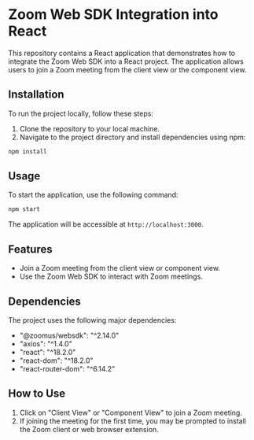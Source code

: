 
# Zoom Web SDK Integration into React

This repository contains a React application that demonstrates how to integrate the Zoom Web SDK into a React project. The application allows users to join a Zoom meeting from the client view or the component view.

## Installation

To run the project locally, follow these steps:

1. Clone the repository to your local machine.
2. Navigate to the project directory and install dependencies using npm:

```bash
npm install
```

## Usage

To start the application, use the following command:

```bash
npm start
```

The application will be accessible at `http://localhost:3000`.

## Features

- Join a Zoom meeting from the client view or component view.
- Use the Zoom Web SDK to interact with Zoom meetings.

## Dependencies

The project uses the following major dependencies:

- "@zoomus/websdk": "^2.14.0"
- "axios": "^1.4.0"
- "react": "^18.2.0"
- "react-dom": "^18.2.0"
- "react-router-dom": "^6.14.2"

## How to Use

1. Click on "Client View" or "Component View" to join a Zoom meeting.
2. If joining the meeting for the first time, you may be prompted to install the Zoom client or web browser extension.
